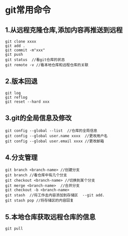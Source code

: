 # git常用命令

## 1.从远程克隆仓库,添加内容再推送到远程

~~~
git clone xxxx
git add .
git commit -m"xxx"
git push
git status  //看git仓库的状态
git remote -v //看本地仓库和远程仓库的关联
~~~

## 2.版本回退 

~~~
git log 
git reflog
git reset --hard xxx
~~~

## 3.git的全局信息及修改

~~~
git config --global --list  //仓库的全局信息
git config --global user.name xxxx  //更改用户名
git config --global user.email xxxx //更改邮箱
~~~

## 4.分支管理

~~~
git branch <branch-name> //创建分支
git branch //看仓库中有几个分支
git checkout <branch-name> //切换到某个分支
git merge <branch-name>  //合并分支
git checkout -b <branch-name>
git stash  //将工作去内容添加到存储区  --git add.
git stash pop //将存储区的内容回复
~~~

## 5.本地仓库获取远程仓库的信息

~~~
git pull
~~~

